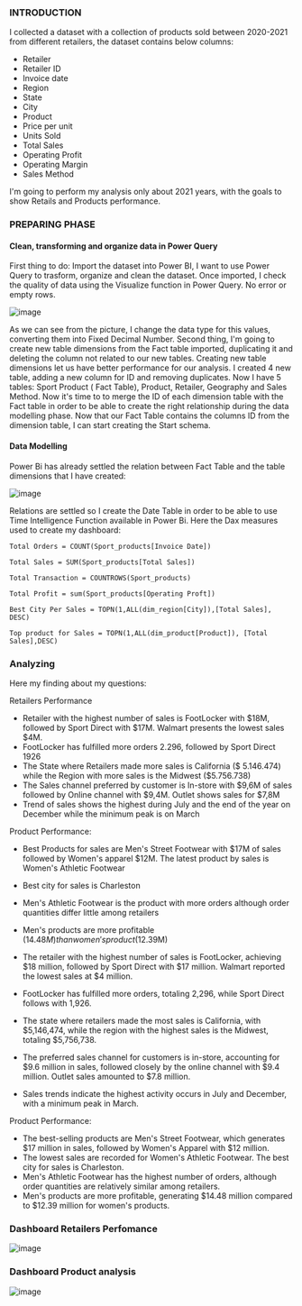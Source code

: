 ### INTRODUCTION

I collected a dataset with a collection of products sold between 2020-2021 from different retailers, the dataset contains below columns:
- Retailer
- Retailer ID
- Invoice date
- Region
- State
- City
- Product
- Price per unit
- Units Sold
- Total Sales
- Operating Profit
- Operating Margin
- Sales Method

I'm going to perform my analysis only about 2021 years, with the goals to show Retails and Products performance.

### PREPARING PHASE

#### Clean, transforming and organize data in Power Query
First thing to do: Import the dataset into Power BI, I want to use Power Query to trasform, organize and clean the dataset.
Once imported, I check the quality of data using the Visualize function in Power Query. No error or empty rows.

![image](https://github.com/user-attachments/assets/56145344-d9f4-40cd-b9c1-88d302219984)

As we can see from the picture, I change the data type for this values, converting them into Fixed Decimal Number.
Second thing, I'm going to create new table dimensions from the Fact table imported, duplicating it and deleting the column not related to our new tables. Creating new table dimensions let us have better performance for our analysis.
I created 4 new table, adding a new column for ID and removing duplicates. Now I have 5 tables: Sport Product ( Fact Table), Product, Retailer, Geography and Sales Method.
Now it's time to to merge the ID of each dimension table with the Fact table in order to be able to create the right relationship during the data modelling phase.
Now that our Fact Table contains the columns ID from the dimension table, I can start creating the Start schema.

#### Data Modelling
Power Bi has already settled the relation between Fact Table and the table dimensions that I have created:

![image](https://github.com/user-attachments/assets/4a53f1a4-dab7-4eed-a222-19fac4766ebd)

Relations are settled so I create the Date Table in order to be able to use Time Intelligence Function available in Power Bi.
Here the Dax measures used to create my dashboard:

```
Total Orders = COUNT(Sport_products[Invoice Date])

Total Sales = SUM(Sport_products[Total Sales])

Total Transaction = COUNTROWS(Sport_products)

Total Profit = sum(Sport_products[Operating Proft])

Best City Per Sales = TOPN(1,ALL(dim_region[City]),[Total Sales], DESC)

Top product for Sales = TOPN(1,ALL(dim_product[Product]), [Total Sales],DESC)
```
### Analyzing
Here my finding about my questions:

Retailers Performance
- Retailer with the highest number of sales is FootLocker with $18M, followed by Sport Direct with $17M. Walmart presents the lowest sales $4M.
- FootLocker has fulfilled more orders 2.296, followed by Sport Direct 1926
- The State where Retailers made more sales is California ($ 5.146.474) while the Region with more sales is the Midwest ($5.756.738)
- The Sales channel preferred by customer is In-store with $9,6M of sales followed by Online channel with $9,4M. Outlet shows sales for $7,8M
- Trend of sales shows the highest during July and the end of the year on December while the minimum peak is on March

Product Performance:
- Best Products for sales are Men's Street Footwear with $17M of sales followed by Women's apparel $12M. The latest product by sales is Women's Athletic Footwear
- Best city for sales is Charleston
- Men's Athletic Footwear is the product with more orders although order quantities differ little among retailers
- Men's products are more profitable ($14.48M)  than women's product ($12.39M)

- The retailer with the highest number of sales is FootLocker, achieving $18 million, followed by Sport Direct with $17 million. Walmart reported the lowest sales at $4 million. 
- FootLocker has fulfilled more orders, totaling 2,296, while Sport Direct follows with 1,926.
- The state where retailers made the most sales is California, with $5,146,474, while the region with the highest sales is the Midwest, totaling $5,756,738.
- The preferred sales channel for customers is in-store, accounting for $9.6 million in sales, followed closely by the online channel with $9.4 million. Outlet sales amounted to $7.8 million.
- Sales trends indicate the highest activity occurs in July and December, with a minimum peak in March.

Product Performance:
- The best-selling products are Men's Street Footwear, which generates $17 million in sales, followed by Women's Apparel with $12 million.
- The lowest sales are recorded for Women's Athletic Footwear. The best city for sales is Charleston.
- Men's Athletic Footwear has the highest number of orders, although order quantities are relatively similar among retailers.
- Men's products are more profitable, generating $14.48 million compared to $12.39 million for women's products.

### Dashboard Retailers Perfomance
![image](https://github.com/user-attachments/assets/a52db7f2-5f6b-4ce5-b9f5-a388e965660c)

### Dashboard Product analysis
![image](https://github.com/user-attachments/assets/3f19868d-28b6-4856-a1ad-3366a99fde30)


















